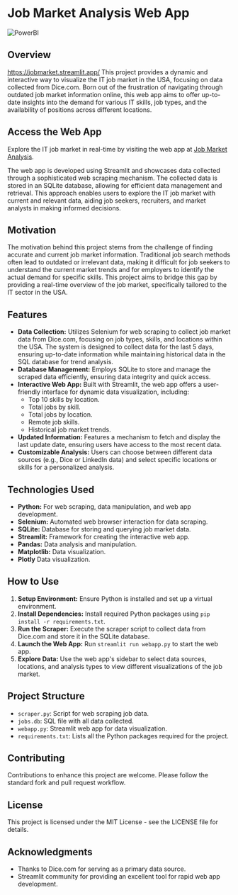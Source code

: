 # Job Market Analysis Web App
![PowerBI]([image.png])
## Overview
https://jobmarket.streamlit.app/
This project provides a dynamic and interactive way to visualize the IT job market in the USA, focusing on data collected from Dice.com. Born out of the frustration of navigating through outdated job market information online, this web app aims to offer up-to-date insights into the demand for various IT skills, job types, and the availability of positions across different locations.

## Access the Web App

Explore the IT job market in real-time by visiting the web app at [Job Market Analysis](https://jobmarket.streamlit.app/).

The web app is developed using Streamlit and showcases data collected through a sophisticated web scraping mechanism. The collected data is stored in an SQLite database, allowing for efficient data management and retrieval. This approach enables users to explore the IT job market with current and relevant data, aiding job seekers, recruiters, and market analysts in making informed decisions.

## Motivation

The motivation behind this project stems from the challenge of finding accurate and current job market information. Traditional job search methods often lead to outdated or irrelevant data, making it difficult for job seekers to understand the current market trends and for employers to identify the actual demand for specific skills. This project aims to bridge this gap by providing a real-time overview of the job market, specifically tailored to the IT sector in the USA.

## Features

- **Data Collection:** Utilizes Selenium for web scraping to collect job market data from Dice.com, focusing on job types, skills, and locations within the USA. The system is designed to collect data for the last 5 days, ensuring up-to-date information while maintaining historical data in the SQL database for trend analysis.
- **Database Management:** Employs SQLite to store and manage the scraped data efficiently, ensuring data integrity and quick access.
- **Interactive Web App:** Built with Streamlit, the web app offers a user-friendly interface for dynamic data visualization, including:
  - Top 10 skills by location.
  - Total jobs by skill.
  - Total jobs by location.
  - Remote job skills.
  - Historical job market trends.
- **Updated Information:** Features a mechanism to fetch and display the last update date, ensuring users have access to the most recent data.
- **Customizable Analysis:** Users can choose between different data sources (e.g., Dice or LinkedIn data) and select specific locations or skills for a personalized analysis.

## Technologies Used

- **Python:** For web scraping, data manipulation, and web app development.
- **Selenium:** Automated web browser interaction for data scraping.
- **SQLite:** Database for storing and querying job market data.
- **Streamlit:** Framework for creating the interactive web app.
- **Pandas:** Data analysis and manipulation.
- **Matplotlib:** Data visualization.
- **Plotly** Data visualization.

## How to Use

1. **Setup Environment:** Ensure Python is installed and set up a virtual environment.
2. **Install Dependencies:** Install required Python packages using `pip install -r requirements.txt`.
3. **Run the Scraper:** Execute the scraper script to collect data from Dice.com and store it in the SQLite database.
4. **Launch the Web App:** Run `streamlit run webapp.py` to start the web app.
5. **Explore Data:** Use the web app's sidebar to select data sources, locations, and analysis types to view different visualizations of the job market.

## Project Structure

- `scraper.py`: Script for web scraping job data.
- `jobs.db`: SQL file with all data collected.
- `webapp.py`: Streamlit web app for data visualization.
- `requirements.txt`: Lists all the Python packages required for the project.

## Contributing

Contributions to enhance this project are welcome. Please follow the standard fork and pull request workflow.

## License

This project is licensed under the MIT License - see the LICENSE file for details.

## Acknowledgments

- Thanks to Dice.com for serving as a primary data source.
- Streamlit community for providing an excellent tool for rapid web app development.
